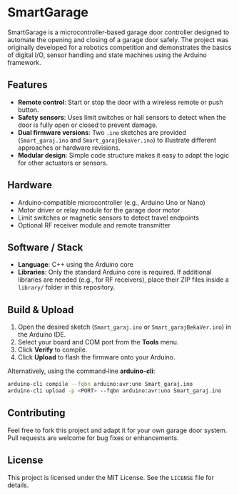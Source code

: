 # SmartGarage

SmartGarage is a microcontroller‑based garage door controller designed to automate the opening and closing of a garage door safely.  The project was originally developed for a robotics competition and demonstrates the basics of digital I/O, sensor handling and state machines using the Arduino framework.

## Features
- **Remote control**: Start or stop the door with a wireless remote or push button.
- **Safety sensors**: Uses limit switches or hall sensors to detect when the door is fully open or closed to prevent damage.
- **Dual firmware versions**: Two `.ino` sketches are provided (`Smart_garaj.ino` and `Smart_garajBekaVer.ino`) to illustrate different approaches or hardware revisions.
- **Modular design**: Simple code structure makes it easy to adapt the logic for other actuators or sensors.

## Hardware
- Arduino‑compatible microcontroller (e.g., Arduino Uno or Nano)
- Motor driver or relay module for the garage door motor
- Limit switches or magnetic sensors to detect travel endpoints
- Optional RF receiver module and remote transmitter

## Software / Stack
- **Language**: C++ using the Arduino core
- **Libraries**: Only the standard Arduino core is required.  If additional libraries are needed (e.g., for RF receivers), place their ZIP files inside a `library/` folder in this repository.

## Build & Upload
1. Open the desired sketch (`Smart_garaj.ino` or `Smart_garajBekaVer.ino`) in the Arduino IDE.
2. Select your board and COM port from the **Tools** menu.
3. Click **Verify** to compile.
4. Click **Upload** to flash the firmware onto your Arduino.

Alternatively, using the command‑line **arduino-cli**:
```bash
arduino-cli compile --fqbn arduino:avr:uno Smart_garaj.ino
arduino-cli upload -p <PORT> --fqbn arduino:avr:uno Smart_garaj.ino
```

## Contributing
Feel free to fork this project and adapt it for your own garage door system.  Pull requests are welcome for bug fixes or enhancements.

## License
This project is licensed under the MIT License. See the `LICENSE` file for details.
